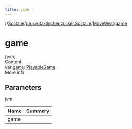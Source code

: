 ```yaml
---
title: game -
---
```

//[Solitaire](../../index.md)/[de.syntaktischer.zucker.Solitaire](../index.md)/[MoveWest](index.md)/[game](game.md)



# game  
[jvm]  
Content  
var [game](game.md): [PlayableGame](../-playable-game/index.md)  
More info  


## Parameters  
  
jvm  
  
|  Name|  Summary| 
|---|---|
| <a name="de.syntaktischer.zucker.Solitaire/MoveWest/game/#/PointingToDeclaration/"></a>game| <a name="de.syntaktischer.zucker.Solitaire/MoveWest/game/#/PointingToDeclaration/"></a>
  
  



